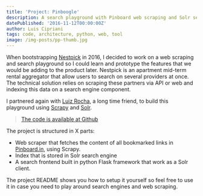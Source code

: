 ```yaml
---
title: 'Project: Pinboogle'
description: A search playground with Pinboard web scraping and Solr search engine deployed on docker containers
datePublished: '2016-11-12T00:00:00Z'
author: Luis Cipriani
tags: code, architecture, python, web, tool
image: /img-posts/pp-thumb.jpg
---
```


When bootstrapping [Nestpick](https://www.nestpick.com/) in 2016, I decided to work on a web scraping and search playground so I could learn and prototype the features that we would be adding to the product later. Nestpick is an apartment mid-term rental aggregator that allow users to search on several providers at once. The technical solution relies on scraping these partners via API or web and indexing this data on a search engine component.

I partnered again with [Luiz Rocha](https://twitter.com/lsdr), a long time friend, to build this playground using [Scrapy](https://scrapy.org/) and [Solr](https://solr.apache.org/).

> [The code is available at Github](https://github.com/spare-time/pinboogle#pinboogle)

The project is structured in X parts:

- Web scraper that fetches the content of all bookmarked links in [Pinboard.in](https://pinboard.in/), using Scrapy.
- Index that is stored in Solr search engine
- A search frontend built in python Flask framework that work as a Solr client.

The project README shows you how to setup it yourself so feel free to use it in case you need to play around search engines and web scraping.
